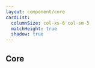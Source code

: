 ```yaml
---
layout: component/core
cardList:
  columnSize: col-xs-6 col-sm-3
  matchHeight: true
  shadow: true
---
```


## Core
